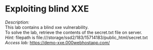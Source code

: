# Exploiting blind XXE
*Description:* \
This lab contains a blind xxe vulnerability.\
To solve the lab, retrieve the contents of the secret.txt file on server.\
*Hint:* filepath is file:///storage/ssd2/183/15714183/public_html/secret.txt \
*Access lab:* https://demo-xxe.000webhostapp.com/
